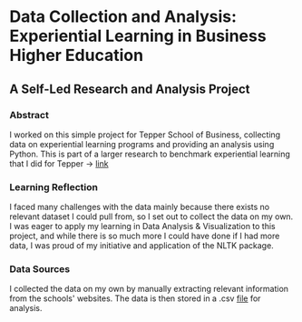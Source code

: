 # Data Collection and Analysis: Experiential Learning in Business Higher Education
## A Self-Led Research and Analysis Project
### Abstract
I worked on this simple project for Tepper School of Business, collecting data on experiential learning programs and providing an analysis using Python. This is part of a larger research to benchmark experiential learning that I did for Tepper -> [link](https://sites.google.com/andrew.cmu.edu/tepperel/home)
### Learning Reflection
I faced many challenges with the data mainly because there exists no relevant dataset I could pull from, so I set out to collect the data on my own. I was eager to apply my learning in Data Analysis & Visualization to this project, and while there is so much more I could have done if I had more data, I was proud of my initiative and application of the NLTK package.
### Data Sources
I collected the data on my own by manually extracting relevant information from the schools' websites. The data is then stored in a .csv [file](https://github.com/hieuhannguyen/experiential_learning/blob/main/elprograms.csv) for analysis.
